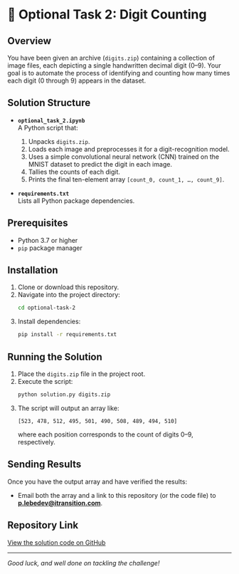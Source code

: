 # 🧮 Optional Task 2: Digit Counting

## Overview
You have been given an archive (`digits.zip`) containing a collection of image files, each depicting a single handwritten decimal digit (0–9). Your goal is to automate the process of identifying and counting how many times each digit (0 through 9) appears in the dataset.

## Solution Structure
- **`optional_task_2.ipynb`**  
  A Python script that:
  1. Unpacks `digits.zip`.
  2. Loads each image and preprocesses it for a digit-recognition model.
  3. Uses a simple convolutional neural network (CNN) trained on the MNIST dataset to predict the digit in each image.
  4. Tallies the counts of each digit.
  5. Prints the final ten-element array `[count_0, count_1, …, count_9]`.

- **`requirements.txt`**  
  Lists all Python package dependencies.

## Prerequisites
- Python 3.7 or higher
- `pip` package manager

## Installation

1. Clone or download this repository.
2. Navigate into the project directory:
   ```bash
   cd optional-task-2
   ```
3. Install dependencies:
   ```bash
   pip install -r requirements.txt
   ```

## Running the Solution

1. Place the `digits.zip` file in the project root.
2. Execute the script:
   ```bash
   python solution.py digits.zip
   ```
3. The script will output an array like:
   ```
   [523, 478, 512, 495, 501, 490, 508, 489, 494, 510]
   ```
   where each position corresponds to the count of digits 0–9, respectively.

## Sending Results

Once you have the output array and have verified the results:

- Email both the array and a link to this repository (or the code file) to **p.lebedev@itransition.com**.

## Repository Link

[View the solution code on GitHub](https://github.com/the-sudipta/itransition/blob/main/task_optional_2/optional_task_2.ipynb)

---

*Good luck, and well done on tackling the challenge!*

